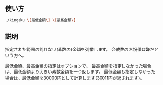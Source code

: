 ## 使い方

```bash
./kingaku \[最低金額\] \[最高金額\]
```

## 説明

指定された範囲の割れない(素数の)金額を列挙します。
合成数のお祝儀は嫌だという方へ。

最低金額、最高金額の指定はオプションで、
最高金額を指定しなかった場合は、最低金額より大きい素数金額を一つ返します。
最低金額も指定しなかった場合は、最低金額を30000円として計算します(30011円が返されます)。

